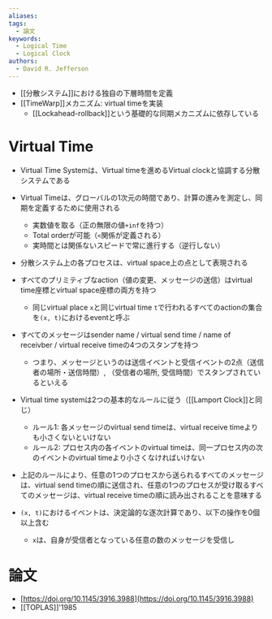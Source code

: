 ```yaml
---
aliases: 
tags:
  - 論文
keywords:
  - Logical Time
  - Logical Clock
authors:
  - David R. Jefferson
---
```

- [[分散システム]]における独自の下層時間を定義
- [[TimeWarp]]メカニズム: virtual timeを実装
	- [[Lockahead-rollback]]という基礎的な同期メカニズムに依存している

# Virtual Time
- Virtual Time Systemは、Virtual timeを進めるVirtual clockと協調する分散システムである
- Virtual Timeは、グローバルの1次元の時間であり、計算の進みを測定し、同期を定義するために使用される
	- 実数値を取る（正の無限の値`+inf`を持つ）
	- Total orderが可能（`<`関係が定義される）
	- 実時間とは関係ないスピードで常に進行する（逆行しない）

- 分散システム上の各プロセスは、virtual space上の点として表現される
- すべてのプリミティブなaction（値の変更、メッセージの送信）はvirtual time座標とvirtual space座標の両方を持つ
	- 同じvirtual place `x`と同じvirtual time `t`で行われるすべてのactionの集合を`(x, t)`におけるeventと呼ぶ
- すべてのメッセージはsender name / virtual send time / name of receivber / virtual receive timeの4つのスタンプを持つ
	- つまり、メッセージというのは送信イベントと受信イベントの2点（送信者の場所・送信時間）, （受信者の場所, 受信時間）でスタンプされているといえる

- Virtual time systemは2つの基本的なルールに従う（[[Lamport Clock]]と同じ）
	- ルール1: 各メッセージのvirtual send timeは、virtual receive timeよりも小さくないといけない
	- ルール2: プロセス内の各イベントのvirtual timeは、同一プロセス内の次のイベントのvirtual timeより小さくなければいけない 
- 上記のルールにより、任意の1つのプロセスから送られるすべてのメッセージは、virtual send timeの順に送信され、任意の1つのプロセスが受け取るすべてのメッセージは、virtual receive timeの順に読み出されることを意味する

- `(x, t)`におけるイベントは、決定論的な逐次計算であり、以下の操作を0個以上含む
	- `x`は、自身が受信者となっている任意の数のメッセージを受信し
# 論文
- [https://doi.org/10.1145/3916.3988](https://doi.org/10.1145/3916.3988)
- [[TOPLAS]]'1985